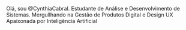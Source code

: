 Olá, sou @CynthiaCabral.
Estudante de Análise e Desenvolvimento de Sistemas.
Mergullhando na Gestão de Produtos Digital e Design UX
Apaixonada por Inteligência Artificial 

